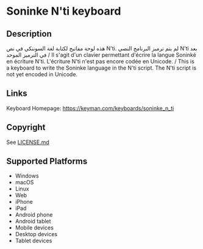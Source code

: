 Soninke N'ti keyboard
==============

Description
-----------
هذه لوحة مفاتيح لكتابة لغة السوننكي في نص N'ti. لم يتم ترميز البرنامج النصي N'ti بعد في الترميز الموحد /
Il s'agit d'un clavier permettant d'écrire la langue Soninké en écriture N'ti. L'écriture N'ti n'est pas encore codée en Unicode. / 
This is a keyboard to write the Soninke language in the N'ti script. The N'ti script is not yet encoded in Unicode.

Links
-----
Keyboard Homepage: https://keyman.com/keyboards/soninke_n_ti

Copyright
---------
See [LICENSE.md](LICENSE.md)

Supported Platforms
-------------------
 * Windows
 * macOS
 * Linux
 * Web
 * iPhone
 * iPad
 * Android phone
 * Android tablet
 * Mobile devices
 * Desktop devices
 * Tablet devices

